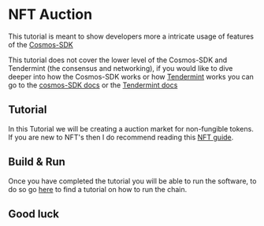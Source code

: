 # NFT Auction

This tutorial is meant to show developers more a intricate usage of features of the [Cosmos-SDK](https://github.com/cosmos/cosmos-sdk)

This tutorial does not cover the lower level of the Cosmos-SDK and Tendermint (the consensus and networking), if you would like to dive deeper into how the Cosmos-SDK works or how [Tendermint](https://github.com/tendermint/tendermint) works you can go to the [cosmos-SDK docs](https://cosmos.network/docs/) or the [Tendermint docs](https://tendermint.com/docs/)

## Tutorial

In this Tutorial we will be creating a auction market for non-fungible tokens. If you are new to NFT's then I do recommend reading this [NFT guide](https://coincentral.com/nfts-non-fungible-tokens/).

## Build & Run

Once you have completed the tutorial you will be able to run the software, to do so go [here](./tutorial/build_run.md) to find a tutorial on how to run the chain.

## Good luck
